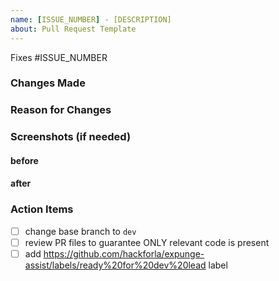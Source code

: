 ```yaml
---
name: [ISSUE_NUMBER] - [DESCRIPTION]
about: Pull Request Template
---
```


Fixes #ISSUE_NUMBER

### Changes Made


### Reason for Changes


### Screenshots (if needed)
#### before


#### after


### Action Items
- [ ] change base branch to `dev`
- [ ] review PR files to guarantee ONLY relevant code is present
- [ ] add https://github.com/hackforla/expunge-assist/labels/ready%20for%20dev%20lead label
